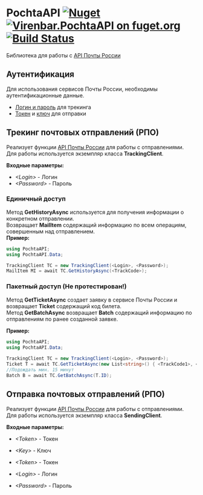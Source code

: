 # PochtaAPI [![Nuget](https://img.shields.io/nuget/v/Virenbar.PochtaAPI)](https://www.nuget.org/packages/Virenbar.PochtaAPI/) [![Virenbar.PochtaAPI on fuget.org](https://www.fuget.org/packages/Virenbar.PochtaAPI/badge.svg)](https://www.fuget.org/packages/Virenbar.PochtaAPI) [![Build Status](https://dev.azure.com/Virenbar/PochtaAPI/_apis/build/status/Virenbar.PochtaAPI?branchName=master)](https://dev.azure.com/Virenbar/PochtaAPI/_build/latest?definitionId=5&branchName=master)

Библиотека для работы с [API Почты России](https://www.pochta.ru/support/business/api)

## Аутентификация
Для использования сервисов Почты России, необходимы аутентификационные данные.  
-   [Логин и пароль](https://tracking.pochta.ru/access-settings) для трекинга
-   [Токен](https://otpravka.pochta.ru/specification#/authorization-token) и [ключ](https://otpravka.pochta.ru/specification#/authorization-key) для отправки

## Трекинг почтовых отправлений (РПО)
Реализует функции [API Почты России](https://tracking.pochta.ru/specification) для работы с отправлениями.  
Для работы используется экземпляр класса **TrackingClient**.  

**Входные параметры:**
-   *\<Login>* - Логин
-   *\<Password>* - Пароль

### Единичный доступ
Метод **GetHistoryAsync** используется для получения информации о конкретном отправлении.  
Возвращает **MailItem** содержащий информацию по всем операциям, совершенным над отправлением.  
**Пример:**
```C#
using PochtaAPI;
using PochtaAPI.Data;

TrackingClient TC = new TrackingClient(<Login>, <Password>);
MailItem MI = await TC.GetHistoryAsync(<TrackCode>);
```  

### Пакетный доступ (Не протестирован!)
Метод **GetTicketAsync** создает заявку в сервисе Почты России и возвращает **Ticket** содержащий код билета.  
Метод **GetBatchAsync** возвращает **Batch** содержащий информацию по отправлениям по ранее созданной заявке.

**Пример:**
```C#
using PochtaAPI;
using PochtaAPI.Data;
  
TrackingClient TC = new TrackingClient(<Login>, <Password>);
Ticket T = await TC.GetTicketAsync(new List<string>() { <TrackCode1>, <TrackCode2> });
//Подождать мин. 15 минут
Batch B = await TC.GetBatchAsync(T.ID);
```

## Отправка почтовых отправлений (РПО)
Реализует функции [API Почты России](https://otpravka.pochta.ru/specification#/main) для работы с отправлениями.  
Для работы используется экземпляр класса **SendingClient**.  

**Входные параметры:**
-   *\<Token>* - Токен
-   *\<Key>* - Ключ

-   *\<Token>* - Токен
-   *\<Login>* - Логин
-   *\<Password>* - Пароль
